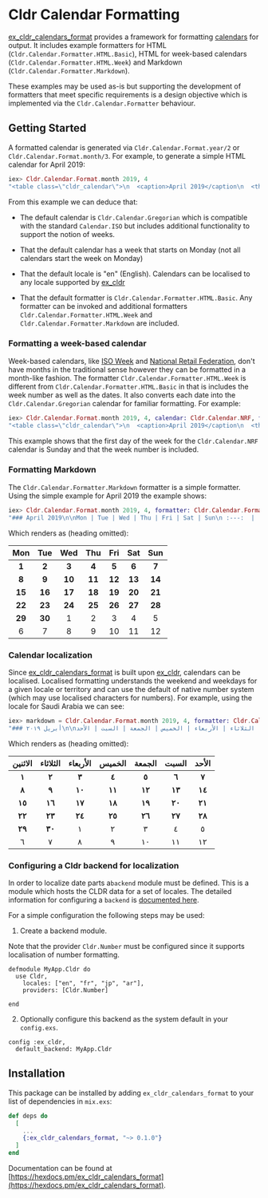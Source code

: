 # Cldr Calendar Formatting

[ex_cldr_calendars_format](https://hex.pm/packages/cldr_calendars_format) provides a framework for formatting [calendars](https://hex.pm/packages/cldr_calendars) for output.  It includes example formatters for HTML (`Cldr.Calendar.Formatter.HTML.Basic`), HTML for week-based calendars (`Cldr.Calendar.Formatter.HTML.Week`) and Markdown (`Cldr.Calendar.Formatter.Markdown`).

These examples may be used as-is but supporting the development of formatters that meet specific requirements is a design objective which is implemented via the `Cldr.Calendar.Formatter` behaviour.

## Getting Started

A formatted calendar is generated via `Cldr.Calendar.Format.year/2` or `Cldr.Calendar.Format.month/3`.  For example, to generate a simple HTML calendar for April 2019:

```elixir
iex> Cldr.Calendar.Format.month 2019, 4
"<table class=\"cldr_calendar\">\n  <caption>April 2019</caption\n  <th>\n    <td class=\"day_name, weekday\">Mon</td>\n    <td class=\"day_name, weekday\">Tue</td>\n    <td class=\"day_name, weekday\">Wed</td>\n...."
```

From this example we can deduce that:

* The default calendar is `Cldr.Calendar.Gregorian` which is compatible with the standard `Calendar.ISO` but includes additional functionality to support the notion of weeks.

* That the default calendar has a week that starts on Monday (not all calendars start the week on Monday)

* That the default locale is "en" (English).  Calendars can be localised to any locale supported by [ex_cldr](https://hex.pm/packages/ex_cldr)

* That the default formatter is `Cldr.Calendar.Formatter.HTML.Basic`. Any formatter can be invoked and additional formatters `Cldr.Calendar.Formatter.HTML.Week` and `Cldr.Calendar.Formatter.Markdown` are included.

### Formatting a week-based calendar

Week-based calendars, like [ISO Week]() and [National Retail Federation](), don't have months in the traditional sense however they can be formatted in a month-like fashion.  The formatter `Cldr.Calendar.Formatter.HTML.Week` is different from `Cldr.Calendar.Formatter.HTML.Basic` in that is includes the week number as well as the dates.  It also converts each date into the `Cldr.Calendar.Gregorian` calendar for familiar formatting.  For example:

```elixir
iex> Cldr.Calendar.Format.month 2019, 4, calendar: Cldr.Calendar.NRF, formatter: Cldr.Calendar.Formatter.HTML.Week
"<table class=\"cldr_calendar\">\n  <caption>April 2019</caption\n  <th>\n    <td> </td>\n    <td class=\"day_name, weekend\">Sun</td>\n    <td class=\"day_name, weekday\">Mon</td>\n    <td class=\"day_name, weekday\">Tue</td>\n    <td class=\"day_name, weekday\">Wed</td>\n    <td class=\"day_name, weekday\">Thu</td>\n    <td class=\"day_name, weekday\">Fri</td>\n    <td class=\"day_name, weekend\">Sat</td>\n\n  </th>\n  <tr>\n    <td class=\"week\">W14</td>\n ... "
```

This example shows that the first day of the week for the `Cldr.Calendar.NRF` calendar is Sunday and that the week number is included.

### Formatting Markdown

The `Cldr.Calendar.Formatter.Markdown` formatter is a simple formatter.  Using the simple example for April 2019 the example shows:
```elixir
iex> Cldr.Calendar.Format.month 2019, 4, formatter: Cldr.Calendar.Formatter.Markdown
"### April 2019\n\nMon | Tue | Wed | Thu | Fri | Sat | Sun\n :---:  |  :---:  |  :---:  |  :---:  |  :---:  |  :---:  |  :---: \n**1** | **2** | **3** | **4** | **5** | **6** | **7**\n**8** | **9** | **10** | **11** | **12** | **13** | **14**\n**15** | **16** | **17** | **18** | **19** | **20** | **21**\n**22** | **23** | **24** | **25** | **26** | **27** | **28**\n**29** | **30** | 1 | 2 | 3 | 4 | 5\n6 | 7 | 8 | 9 | 10 | 11 | 12\n"
```
Which renders as (heading omitted):

Mon | Tue | Wed | Thu | Fri | Sat | Sun
 :---:  |  :---:  |  :---:  |  :---:  |  :---:  |  :---:  |  :---:
**1** | **2** | **3** | **4** | **5** | **6** | **7**
**8** | **9** | **10** | **11** | **12** | **13** | **14**
**15** | **16** | **17** | **18** | **19** | **20** | **21**
**22** | **23** | **24** | **25** | **26** | **27** | **28**
**29** | **30** | 1 | 2 | 3 | 4 | 5
6 | 7 | 8 | 9 | 10 | 11 | 12

### Calendar localization

Since [ex_cldr_calendars_format](https://hex.pm/packages/ex_cldr_calendars_format) is built upon [ex_cldr](https://hex.pm/packages/ex_cldr), calendars can be localised.  Localised formatting understands the weekend and weekdays for a given locale or territory and can use the default of native number system (which may use localised characters for numbers).  For example, using the locale for Saudi Arabia we can see:

```elixir
iex> markdown = Cldr.Calendar.Format.month 2019, 4, formatter: Cldr.Calendar.Formatter.Markdown, locale: "ar-SA"
"### أبريل ٢٠١٩\n\nالاثنين | الثلاثاء | الأربعاء | الخميس | الجمعة | السبت | الأحد\n :---:  |  :---:  |  :---:  |  :---:  |  :---:  |  :---:  |  :---: \n**١** | **٢** | **٣** | **٤** | **٥** | **٦** | **٧**\n**٨** | **٩** | **١٠** | **١١** | **١٢** | **١٣** | **١٤**\n**١٥** | **١٦** | **١٧** | **١٨** | **١٩** | **٢٠** | **٢١**\n**٢٢** | **٢٣** | **٢٤** | **٢٥** | **٢٦** | **٢٧** | **٢٨**\n**٢٩** | **٣٠** | ١ | ٢ | ٣ | ٤ | ٥\n٦ | ٧ | ٨ | ٩ | ١٠ | ١١ | ١٢\n"
```
Which renders as (heading omitted):

الاثنين | الثلاثاء | الأربعاء | الخميس | الجمعة | السبت | الأحد
 :---:  |  :---:  |  :---:  |  :---:  |  :---:  |  :---:  |  :---:
**١** | **٢** | **٣** | **٤** | **٥** | **٦** | **٧**
**٨** | **٩** | **١٠** | **١١** | **١٢** | **١٣** | **١٤**
**١٥** | **١٦** | **١٧** | **١٨** | **١٩** | **٢٠** | **٢١**
**٢٢** | **٢٣** | **٢٤** | **٢٥** | **٢٦** | **٢٧** | **٢٨**
**٢٩** | **٣٠** | ١ | ٢ | ٣ | ٤ | ٥
٦ | ٧ | ٨ | ٩ | ١٠ | ١١ | ١٢

### Configuring a Cldr backend for localization

In order to localize date parts a`backend` module must be defined. This
is a module which hosts the CLDR data for a set of locales. The detailed
information for configuring a `backend` is [documented here](https://hexdocs.pm/ex_cldr/readme.html#configuration).

For a simple configuration the following steps may be used:

1. Create a backend module.

Note that the provider `Cldr.Number` must be configured since it supports localisation of number formatting.

```
defmodule MyApp.Cldr do
  use Cldr,
    locales: ["en", "fr", "jp", "ar"],
    providers: [Cldr.Number]

end
```

2. Optionally configure this backend as the system default in your `config.exs`.
```
config :ex_cldr,
  default_backend: MyApp.Cldr
```

## Installation

This package can be installed by adding `ex_cldr_calendars_format` to your list of dependencies in `mix.exs`:

```elixir
def deps do
  [
    ...
    {:ex_cldr_calendars_format, "~> 0.1.0"}
  ]
end
```

Documentation can be found at [https://hexdocs.pm/ex_cldr_calendars_format](https://hexdocs.pm/ex_cldr_calendars_format).

